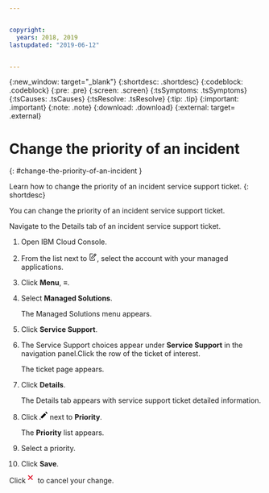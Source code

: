 ```yaml
---


copyright:
  years: 2018, 2019
lastupdated: "2019-06-12"


---
```


{:new_window: target="_blank"} 
{:shortdesc: .shortdesc} 
{:codeblock: .codeblock} 
{:pre: .pre} 
{:screen: .screen} 
{:tsSymptoms: .tsSymptoms} 
{:tsCauses: .tsCauses} 
{:tsResolve: .tsResolve} 
{:tip: .tip} 
{:important: .important} 
{:note: .note} 
{:download: .download} 
{:external: target= .external} 

# Change the priority of an incident
{: #change-the-priority-of-an-incident } 

Learn how to change the priority of an incident service support ticket.
{: shortdesc} 

You can change the priority of an incident service support ticket.

Navigate to the Details tab of an incident service support ticket.

1.  Open IBM Cloud Console.

2.  From the list next to <svg aria-label="pencil with paper"
    alt="pencil with paper" viewBox="0 0 32 32" width="16"
    height="16"><path d="M22 22v6H6V4h10V2H6a2 2 0 0 0-2 2v24a2 2 0 0
    0 2 2h16a2 2 0 0 0 2-2v-6z"/><path d="M29.537 5.76L26.24
    2.463a1.58 1.58 0 0 0-2.236 0L10 16.467V22h5.533L29.537 7.995a1.58
    1.58 0 0 0 0-2.235zM14.704 20H12v-2.704l9.44-9.441 2.705
    2.704zM25.56 9.145l-2.704-2.704 2.267-2.267 2.704
    2.704z"/></svg>, select the account with your managed
    applications.

3.  Click **Menu**, ≡.

4.  Select **Managed Solutions**.
    
    The Managed Solutions menu appears.

5.  Click **Service Support**.

6.  The Service Support choices appear under **Service Support** in the
    navigation panel.Click the row of the ticket of interest.
    
    The ticket page appears.

7.  Click **Details**.
    
    The Details tab appears with service support ticket detailed
    information.

8.  Click <svg aria-label="pencil" alt="pencil" height="16"
    id="Layer_1" style="enable-background:new 0 0 16 16;" version="1.1"
    viewBox="0 0 16 16" width="16" x="0px" y="0px"><style
    type="text/css"> .st0 {fill: #8C9BA5;} </style><g><path
    d="M2.2,10.9l8-8l2.9,2.9l-8,8L2.2,10.9z
    M11.6,1.5L13.1,0L16,2.9l-1.5,1.5L11.6,1.5z M0,16l2.7-1.1l-1.6-1.6
    L0,16z"/></g></svg> next to **Priority**.
    
    The **Priority** list appears.

9.  Select a priority.

10. Click **Save**.
    
Click <svg aria-label="remove" alt="remove"
    style="fill: #e0182d;" fill-rule="evenodd" height="16" viewBox="0 0
    16 16" width="16"><path d="M6.32 5L10 8.68 8.68 10 5 6.32 1.32 10
    0 8.68 3.68 5 0 1.32 1.32 0 5 3.68 8.68 0 10 1.32 6.32
    5z"/></svg> to cancel your change.
